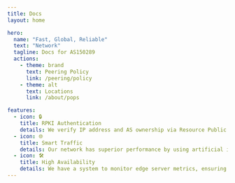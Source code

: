 ```yaml
---
title: Docs
layout: home

hero:
  name: "Fast, Global, Reliable"
  text: "Network"
  tagline: Docs for AS150289
  actions:
    - theme: brand
      text: Peering Policy
      link: /peering/policy
    - theme: alt
      text: Locations
      link: /about/pops

features:
  - icon: 🔒
    title: RPKI Authentication
    details: We verify IP address and AS ownership via Resource Public Key Infrastructures to prevent route hijacking and tampering.
  - icon: 🌐
    title: Smart Traffic
    details: Our network has superior performance by using artificial intelligence and dynamic routing optimization technology.
  - icon: 🛠
    title: High Availability
    details: We have a system to monitor edge server metrics, ensuring that the network is available anytime.
---
```


